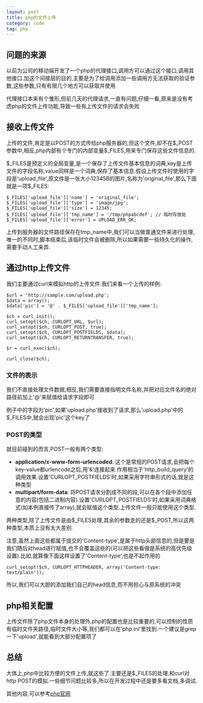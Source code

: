 ```yaml
---
layout: post
title: php的文件上传
category: code
tag: php
---
```


## 问题的来源

以前为公司的移动端开发了一个php的代理接口,调用方可以通过这个接口,调用其他接口.加这个间接层的目的,主要是为了给调用添加一些调用方无法获取的验证参数,这些参数,只有有限几个地方可以获取并使用

代理接口本来有个雏形,但前几天的代理请求,一直有问题,仔细一看,原来是没有考虑php的文件上传功能,导致一些有上传文件的请求会失败

## 接收上传文件

上传的文件,肯定是以POST的方式传给php服务器的,但这个文件,却不在\$_POST参数中,相反,php内部有个专门的内部变量\$_FILES,用来专门保存这些文件信息的.

\$_FILES是预定义的全局变量,是一个保存了上传文件基本信息的词典,key是上传文件的字段名称,value同样是一个词典,保存了基本信息.假设上传文件时使用的字段是'upload_file',原文件是一张大小12345B的图片,名称为'original_file',那么下面就是一项\$_FILES:

    $_FILES['upload_file']['name'] = 'original_file';
    $_FILES['upload_file']['type'] = 'image/jpg';
    $_FILES['upload_file']['size'] = 12345;
    $_FILES['upload_file']['tmp_name'] = '/tmp/phpabcdef'; // 临时存放处
    $_FILES['upload_file']['error'] = UPLOAD_ERR_OK;

上传到服务器的文件路径保存在tmp_name中,我们可以当做普通文件来进行处理,唯一的不同时,脚本结束后,该临时文件会被删除,所以如果需要一些持久化的操作,需要手动人工来弄.

## 通过http上传文件

我们主要通过curl来模拟http的上传文件.我们来看一个上传的样例:

    $url = 'http://sample.com/upload.php';
    $data = array();
    $data['pic'] = '@' . $_FILES['upload_file']['tmp_name'];

    $ch = curl_init();
    curl_setopt($ch, CURLOPT_URL, $url);
    curl_setopt($ch, CURLOPT_POST, true);
    curl_setopt($ch, CURLOPT_POSTFIELDS, $data);
    curl_setopt($ch, CURLOPT_RETURNTRANSFER, true);

    $r = curl_exec($ch);

    curl_close($ch);

### 文件的表示

我们不直接处理文件数据,相反,我们需要直接指明文件名称,并把对应文件名的绝对路径前加上'@'来赋值给请求字段即可

例子中的字段为'pic',如果'upload.php'接收到了请求,那么'upload.php'中的\$_FILES中,就会出现'pic'这个key了

### POST的类型

就目前碰到的而言,POST一般有两个类型:

* **application/x-www-form-urlencoded**: 这个是常规的POST请求,会把每个key-value都urlencode之后,用'&'连接起来.作用相当于'http_build_query'的调用效果.设置'CURLOPT_POSTFIELDS'时,如果采用字符串形式的话,就是这种类型
* **multipart/form-data**: 将POST请求分割成不同的段,可以在各个段中添加任意的内容(包括二进制内容).设置'CURLOPT_POSTFIELDS'时,如果采用词典格式(如本例直接传了array),就会赋值这个类型.上传文件一般只能使用这个类型.

两种类型,除了上传文件是由\$_FILES处理,其余的参数走的还是$_POST,所以这两种类型,本质上没有太大差别.

注意,虽然上面这些都属于提交的'Content-type',是属于http头部信息的,但是要是我们随后对head进行赋值,也不会覆盖这些的(可以把这些看做是系统的高优先级设置).比如,就算像下面这样设置了'Content-type',也是不起作用的

    curl_setopt($ch, CURLOPT_HTTPHEADER, array('Content-type: text/plain'));

所以,我们可以大胆的添加我们自己的head信息,而不用担心与原系统的冲突

## php相关配置

上传文件除了php文件本身的处理外,php的配置也是比较重要的,可以控制的性质有临时文件夹路径,临时文件大小等,我们都可以在'php.ini'里找到.一个建议是grep一下'upload',就能看到大部分配置项了

## 总结

大体上,php中比较方便的文件上传,就这些了.主要还是\$_FILES的处理,和curl对http POST的模拟.一些细节问题比较多,所以在开发过程中还是要多看文档,多调试.

其他内容,可以参考[php官网][php]

[php]: http://www.php.net/manual/en/features.file-upload.post-method.php "Handling file uploads"
